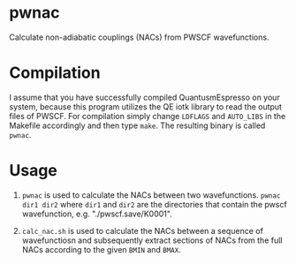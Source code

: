# pwnac
Calculate non-adiabatic couplings (NACs) from PWSCF wavefunctions.

# Compilation
I assume that you have successfully compiled QuantusmEspresso on your system,
because this program utilizes the QE iotk library to read the output files of
PWSCF. For compilation simply change `LDFLAGS` and `AUTO_LIBS` in the Makefile
accordingly and then type `make`. The resulting binary is called `pwnac`.

# Usage
1. `pwnac` is used to calculate the NACs between two wavefunctions.
``` pwnac dir1 dir2 ```
where `dir1` and `dir2` are the directories that contain the pwscf wavefunction,
e.g. "./pwscf.save/K0001".

2. `calc_nac.sh` is used to calculate the NACs between a sequence of
wavefunctiosn and subsequently extract sections of NACs from the full NACs
according to the given `BMIN` and `BMAX`.
